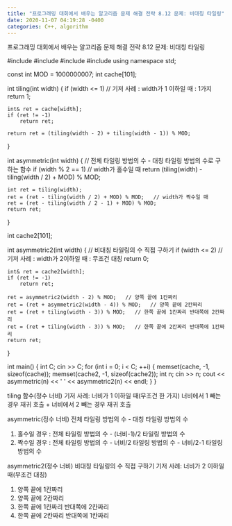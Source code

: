 ```yaml
---
title: "프로그래밍 대회에서 배우는 알고리즘 문제 해결 전략 8.12 문제: 비대칭 타일링"
date: 2020-11-07 04:19:28 -0400
categories: C++, algorithm
---
```


프로그래밍 대회에서 배우는 알고리즘 문제 해결 전략 8.12 문제: 비대칭 타일링



#include<cstring>
#include<iostream>
#include<string>
#include<vector>
using namespace std;

const int MOD = 1000000007;
int cache[101];

int tiling(int width) {
	if (width <= 1)   // 기저 사례 : width가 1 이하일 때 : 1가지
		return 1;

	int& ret = cache[width];
	if (ret != -1)
		return ret;

	return ret = (tiling(width - 2) + tiling(width - 1)) % MOD;
}

int asymmetric(int width) {   // 전체 타일링 방법의 수 - 대칭 타일링 방법의 수로 구하는 함수
	if (width % 2 == 1)   // width가 홀수일 때
		return (tiling(width) - tiling(width / 2) + MOD) % MOD;

	int ret = tiling(width);
	ret = (ret - tiling(width / 2) + MOD) % MOD;   // width가 짝수일 때
	ret = (ret - tiling(width / 2 - 1) + MOD) % MOD;
	return ret;
}

int cache2[101];

int asymmetric2(int width) {   // 비대칭 타일링의 수 직접 구하기
	if (width <= 2)   // 기저 사례 : width가 2이하일 때 : 무조건 대칭
		return 0;

	int& ret = cache2[width];
	if (ret != -1)
		return ret;

	ret = asymmetric2(width - 2) % MOD;   // 양쪽 끝에 1칸짜리
	ret = (ret + asymmetric2(width - 4)) % MOD;   // 양쪽 끝에 2칸짜리
	ret = (ret + tiling(width - 3)) % MOD;   // 한쪽 끝에 1칸짜리 반대쪽에 2칸짜리
	ret = (ret + tiling(width - 3)) % MOD;   // 한쪽 끝에 2칸짜리 반대쪽에 1칸짜리
	return ret;
}

int main() {
	int C;
	cin >> C;
	for (int i = 0; i < C; ++i) {
		memset(cache, -1, sizeof(cache));
		memset(cache2, -1, sizeof(cache2));
		int n;
		cin >> n;
		cout << asymmetric(n) << ' ' << asymmetric2(n) << endl;
	}
}



tiling 함수(정수 너비)
기저 사례: 너비가 1 이하일 때(무조건 한 가지)
너비에서 1 빼는 경우 재귀 호출 + 너비에서 2 빼는 경우 재귀 호출

asymmetric(정수 너비) 
전체 타일링 방법의 수 - 대칭 타일링 방법의 수
1. 홀수일 경우 : 전체 타일링 방법의 수 - (너비-1)/2 타일링 방법의 수
2. 짝수일 경우 : 전체 타일링 방법의 수 - 너비/2 타일링 방법의 수 - 너비/2-1 타일링 방법의 수

asymmetric2(정수 너비)
비대칭 타일링의 수 직접 구하기
기저 사례: 너비가 2 이하일 때(무조건 대칭)
1. 양쪽 끝에 1칸짜리
2. 양쪽 끝에 2칸짜리
3. 한쪽 끝에 1칸짜리 반대쪽에 2칸짜리
4. 한쪽 끝에 2칸짜리 반대쪽에 1칸짜리
